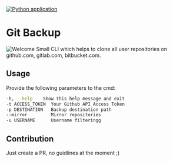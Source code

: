 [![Python application](https://github.com/AlexanderHieser/git-backup/actions/workflows/pylint.yml/badge.svg)](https://github.com/AlexanderHieser/git-backup/actions/workflows/pylint.yml)

# Git Backup

![Welcome](/docu/git_backup_header.png)
Small CLI which helps to clone all user repositories on github.com, gitlab.com, bitbucket.com.

## Usage

Provide the following parameters to the cmd:

```bash
-h, --help    Show this help message and exit
-t ACCESS_TOKEN  Your Github API Access Token
-p DESTINATION   Backup destination path
--mirror         Mirror repositories
-u USERNAME      Username filteringg
```

## Contribution
Just create a PR, no guidlines at the moment ;)

